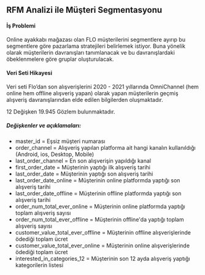 ## RFM Analizi ile Müşteri Segmentasyonu

#### İş Problemi

Online ayakkabı mağazası olan FLO müşterilerini segmentlere ayırıp bu segmentlere göre pazarlama stratejileri belirlemek istiyor. Buna yönelik olarak müşterilerin davranışları tanımlanacak ve bu davranışlardaki öbeklenmelere göre gruplar oluşturulacak.

#### Veri Seti Hikayesi

Veri seti Flo’dan son alışverişlerini 2020 - 2021 yıllarında OmniChannel (hem online hem offline alışveriş yapan) olarak yapan müşterilerin geçmiş alışveriş davranışlarından elde edilen bilgilerden oluşmaktadır.

12 Değişken 19.945 Gözlem bulunmaktadır.

##### Değişkenler ve açıklamaları:

- master_id = Eşsiz müşteri numarası 
- order_channel = Alışveriş yapılan platforma ait hangi kanalın kullanıldığı (Android, ios, Desktop, Mobile)
- last_order_channel = En son alışverişin yapıldığı kanal
- first_order_date = Müşterinin yaptığı ilk alışveriş tarihi
- last_order_date = Müşterinin yaptığı son alışveriş tarihi
- last_order_date_online = Müşterinin online platformda yaptığı son alışveriş tarihi
- last_order_date_offline = Müşterinin offline platformda yaptığı son alışveriş tarihi
- order_num_total_ever_online = Müşterinin online platformda yaptığı toplam alışveriş sayısı
- order_num_total_ever_offline = Müşterinin offline'da yaptığı toplam alışveriş sayısı
- customer_value_total_ever_offline = Müşterinin offline alışverişlerinde ödediği toplam ücret
- customer_value_total_ever_online = Müşterinin online alışverişlerinde ödediği toplam ücret
- interested_in_categories_12 = Müşterinin son 12 ayda alışveriş yaptığı kategorilerin listesi
